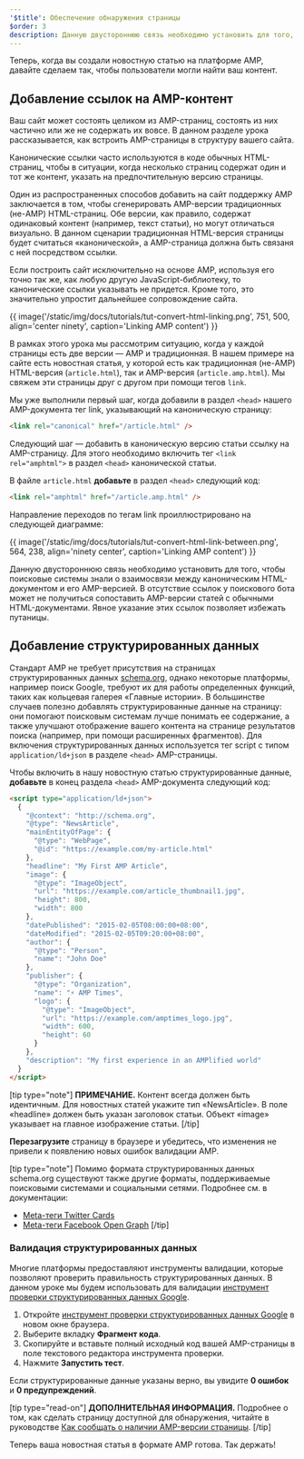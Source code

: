 ```yaml
---
'$title': Обеспечение обнаружения страницы
$order: 3
description: Данную двустороннюю связь необходимо установить для того, чтобы поисковые системы знали о взаимосвязи между каноническим HTML-документом и его AMP-версией.
---
```


Теперь, когда вы создали новостную статью на платформе AMP, давайте сделаем так, чтобы пользователи могли найти ваш контент.

## Добавление ссылок на AMP-контент

Ваш сайт может состоять целиком из AMP-страниц, состоять из них частично или же не содержать их вовсе. В данном разделе урока рассказывается, как встроить AMP-страницы в структуру вашего сайта.

Канонические ссылки часто используются в коде обычных HTML-страниц, чтобы в ситуации, когда несколько страниц содержат один и тот же контент, указать на предпочтительную версию страницы.

Один из распространенных способов добавить на сайт поддержку AMP заключается в том, чтобы сгенерировать AMP-версии традиционных (не-AMP) HTML-страниц. Обе версии, как правило, содержат одинаковый контент (например, текст статьи), но могут отличаться визуально. В данном сценарии традиционная HTML-версия страницы будет считаться «канонической», а AMP-страница должна быть связаня с ней посредством ссылки.

Если построить сайт исключительно на основе AMP, используя его точно так же, как любую другую JavaScript-библиотеку, то канонические ссылки указывать не придется. Кроме того, это значительно упростит дальнейшее сопровождение сайта.

{{ image('/static/img/docs/tutorials/tut-convert-html-linking.png', 751, 500, align='center ninety', caption='Linking AMP content') }}

В рамках этого урока мы рассмотрим ситуацию, когда у каждой страницы есть две версии — AMP и традиционная. В нашем примере на сайте есть новостная статья, у которой есть как традиционная (не-AMP) HTML-версия (`article.html`), так и AMP-версия (`article.amp.html`). Мы свяжем эти страницы друг с другом при помощи тегов `link`.

Мы уже выполнили первый шаг, когда добавили в раздел `<head>` нашего AMP-документа тег link, указывающий на каноническую страницу:

```html
<link rel="canonical" href="/article.html" />
```

Следующий шаг — добавить в каноническую версию статьи ссылку на AMP-страницу. Для этого необходимо включить тег `<link rel="amphtml">` в раздел `<head>` канонической статьи.

В файле `article.html` **добавьте** в раздел `<head>` следующий код:

```html
<link rel="amphtml" href="/article.amp.html" />
```

Направление переходов по тегам link проиллюстрировано на следующей диаграмме:

{{ image('/static/img/docs/tutorials/tut-convert-html-link-between.png', 564, 238, align='ninety center', caption='Linking AMP content') }}

Данную двустороннюю связь необходимо установить для того, чтобы поисковые системы знали о взаимосвязи между каноническим HTML-документом и его AMP-версией. В отсутствие ссылок у поискового бота может не получиться сопоставить AMP-версии статей с обычными HTML-документами. Явное указание этих ссылок позволяет избежать путаницы.

## Добавление структурированных данных

Стандарт AMP не требует присутствия на страницах структурированных данных [schema.org](http://schema.org/), однако некоторые платформы, например поиск Google, требуют их для работы определенных функций, таких как кольцевая галерея «Главные истории». В большинстве случаев полезно добавлять структурированные данные на страницу: они помогают поисковым системам лучше понимать ее содержание, а также улучшают отображение вашего контента на странице результатов поиска (например, при помощи расширенных фрагментов). Для включения структурированных данных используется тег script с типом `application/ld+json` в разделе `<head>` AMP-страницы.

Чтобы включить в нашу новостную статью структурированные данные, **добавьте** в конец раздела `<head>` AMP-документа следующий код:

```html
<script type="application/ld+json">
  {
    "@context": "http://schema.org",
    "@type": "NewsArticle",
    "mainEntityOfPage": {
      "@type": "WebPage",
      "@id": "https://example.com/my-article.html"
    },
    "headline": "My First AMP Article",
    "image": {
      "@type": "ImageObject",
      "url": "https://example.com/article_thumbnail1.jpg",
      "height": 800,
      "width": 800
    },
    "datePublished": "2015-02-05T08:00:00+08:00",
    "dateModified": "2015-02-05T09:20:00+08:00",
    "author": {
      "@type": "Person",
      "name": "John Doe"
    },
    "publisher": {
      "@type": "Organization",
      "name": "⚡ AMP Times",
      "logo": {
        "@type": "ImageObject",
        "url": "https://example.com/amptimes_logo.jpg",
        "width": 600,
        "height": 60
      }
    },
    "description": "My first experience in an AMPlified world"
  }
</script>
```

[tip type="note"] **ПРИМЕЧАНИЕ.** Контент всегда должен быть идентичным. Для новостных статей укажите тип «NewsArticle». В поле «headline» должен быть указан заголовок статьи. Объект «image» указывает на главное изображение статьи. [/tip]

**Перезагрузите** страницу в браузере и убедитесь, что изменения не привели к появлению новых ошибок валидации AMP.

[tip type="note"] Помимо формата структурированных данных schema.org существуют также другие форматы, поддерживаемые поисковыми системами и социальными сетями. Подробнее см. в документации:

- [Meta-теги Twitter Cards](https://dev.twitter.com/cards/overview)
- [Meta-теги Facebook Open Graph](https://developers.facebook.com/docs/sharing/webmasters) [/tip]

### Валидация структурированных данных

Многие платформы предоставляют инструменты валидации, которые позволяют проверить правильность структурированных данных. В данном уроке мы будем использовать для валидации [инструмент проверки структурированных данных Google](https://developers.google.com/structured-data/testing-tool/).

1. Откройте [инструмент проверки структурированных данных Google](https://developers.google.com/structured-data/testing-tool/) в новом окне браузера.
2. Выберите вкладку **Фрагмент кода**.
3. Скопируйте и вставьте полный исходный код вашей AMP-страницы в поле текстового редактора инструмента проверки.
4. Нажмите **Запустить тест**.

Если структурированные данные указаны верно, вы увидите **0 ошибок** и **0 предупреждений**.

[tip type="read-on"] **ДОПОЛНИТЕЛЬНАЯ ИНФОРМАЦИЯ.** Подробнее о том, как сделать страницу доступной для обнаружения, читайте в руководстве [Как сообщать о наличии AMP-версии страницы](../../../../documentation/guides-and-tutorials/optimize-measure/discovery.md). [/tip]

Теперь ваша новостная статья в формате AMP готова. Так держать!
